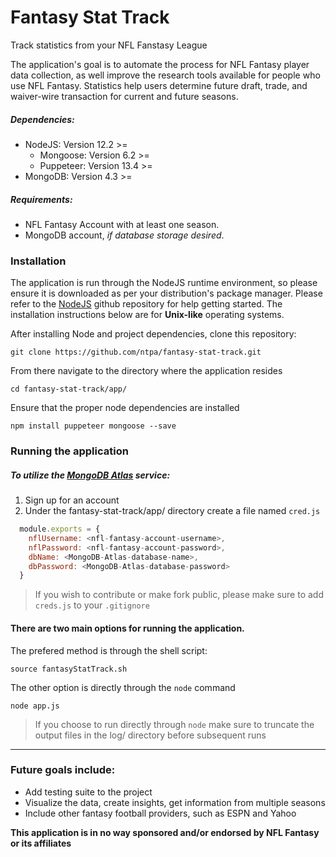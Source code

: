 # Fantasy Stat Track

Track statistics from your NFL Fanstasy League

 The application's goal is to automate the process for NFL Fantasy player data collection, as well improve the research tools available for people who use NFL Fantasy. Statistics help users determine future draft, trade, and waiver-wire transaction for current and future seasons.

##### Dependencies:
- NodeJS: Version 12.2 >= 
    - Mongoose: Version 6.2 >=
    - Puppeteer: Version 13.4 >=
- MongoDB: Version 4.3 >=

##### Requirements:

- NFL Fantasy Account with at least one season.
- MongoDB account, *if database storage desired*.


### Installation 

The application is run through the NodeJS runtime environment, so please ensure it is downloaded as per your distribution's package manager. Please refer to the [NodeJS](https://github.com/nodejs/node#download) github repository for help getting started. The installation instructions below are for **Unix-like** operating systems. 

After installing Node and project dependencies, clone this repository: 

    git clone https://github.com/ntpa/fantasy-stat-track.git
    
From there navigate to the directory where the application resides
    
    cd fantasy-stat-track/app/
    
Ensure that the proper node dependencies are installed
    
    npm install puppeteer mongoose --save
    
### Running the application 

##### To utilize the [MongoDB Atlas](https://www.mongodb.com/atlas/database) service:
1. Sign up for an account
2. Under the fantasy-stat-track/app/ directory create a file named `cred.js`

```javascript
  module.exports = {
    nflUsername: <nfl-fantasy-account-username>,
    nflPassword: <nfl-fantasy-account-password>,
    dbName: <MongoDB-Atlas-database-name>,
    dbPassword: <MongoDB-Atlas-database-password>
  }
```
> If you wish to contribute or make fork public, please make sure to add `creds.js` to your `.gitignore`


#### There are two main options for running the application.

The prefered method is through the shell script:
    
    source fantasyStatTrack.sh 
    
The other option is directly through the `node` command
    
    node app.js
    
> If you choose to run directly through `node` make sure to truncate the output files in the log/ directory before subsequent runs

--- 

### Future goals include:

- Add testing suite to the project
- Visualize the data, create insights, get information from multiple seasons
- Include other fantasy football providers, such as ESPN and Yahoo



**This application is in no way sponsored and/or endorsed by NFL Fantasy or its affiliates**

